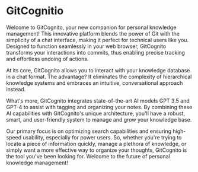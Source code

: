 # GitCognitio

Welcome to GitCognito, your new companion for personal knowledge management! This innovative platform blends the power of Git with the simplicity of a chat interface, making it perfect for technical users like you. Designed to function seamlessly in your web browser, GitCognito transforms your interactions into commits, thus enabling precise tracking and effortless undoing of actions. 

At its core, GitCognito allows you to interact with your knowledge database in a chat format. The advantage? It eliminates the complexity of hierarchical knowledge systems and embraces an intuitive, conversational approach instead.

What's more, GitCognito integrates state-of-the-art AI models GPT 3.5 and GPT-4 to assist with tagging and organizing your notes. By combining these AI capabilities with GitCognito's unique architecture, you'll have a robust, smart, and user-friendly system to manage and grow your knowledge base.

Our primary focus is on optimizing search capabilities and ensuring high-speed usability, especially for power users. So, whether you're trying to locate a piece of information quickly, manage a plethora of knowledge, or simply want a more effective way to organize your thoughts, GitCognito is the tool you've been looking for. Welcome to the future of personal knowledge management!